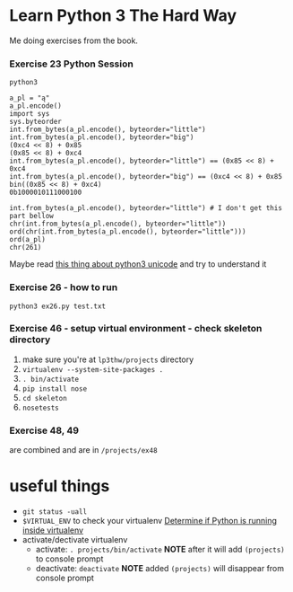 # Learn Python 3 The Hard Way
Me doing exercises from the book.

### Exercise 23 Python Session

```
python3

a_pl = "ą"
a_pl.encode()
import sys
sys.byteorder
int.from_bytes(a_pl.encode(), byteorder="little")
int.from_bytes(a_pl.encode(), byteorder="big")
(0xc4 << 8) + 0x85
(0x85 << 8) + 0xc4
int.from_bytes(a_pl.encode(), byteorder="little") == (0x85 << 8) + 0xc4
int.from_bytes(a_pl.encode(), byteorder="big") == (0xc4 << 8) + 0x85
bin((0x85 << 8) + 0xc4)
0b1000010111000100

int.from_bytes(a_pl.encode(), byteorder="little") # I don't get this part bellow
chr(int.from_bytes(a_pl.encode(), byteorder="little"))
ord(chr(int.from_bytes(a_pl.encode(), byteorder="little")))
ord(a_pl)
chr(261)
```

Maybe read [this thing about python3 unicode](https://docs.python.org/3/howto/unicode.html) and try to understand it

### Exercise 26 - how to run
`python3 ex26.py test.txt`

### Exercise 46 - setup virtual environment - check skeleton directory
1. make sure you're at `lp3thw/projects` directory
2. `virtualenv --system-site-packages .`
3. `. bin/activate`
4. `pip install nose`
5. `cd skeleton`
6. `nosetests`

### Exercise 48, 49
are combined and are in `/projects/ex48`


# useful things
- `git status -uall`
- `$VIRTUAL_ENV` to check your virtualenv [Determine if Python is running inside virtualenv](https://stackoverflow.com/questions/1871549/determine-if-python-is-running-inside-virtualenv)
- activate/dectivate virtualenv
  -  activate: `. projects/bin/activate` **NOTE** after it will add `(projects)` to console prompt 
  - deactivate: `deactivate` **NOTE** added `(projects)` will disappear from console prompt